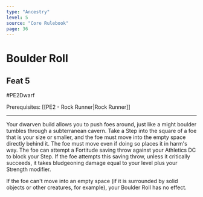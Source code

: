```yaml
---
type: "Ancestry"
level: 5
source: "Core Rulebook"
page: 36
---
```

# Boulder Roll
## Feat 5
#PE2Dwarf

Prerequisites: [[PE2 - Rock Runner|Rock Runner]]

----
Your dwarven build allows you to push foes around, just like a might boulder tumbles through a subterranean cavern. Take a Step into the square of a foe that is your size or smaller, and the foe must move into the empty space directly behind it. The foe must move even if doing so places it in harm's way. The foe can attempt a Fortitude saving throw against your Athletics DC to block your Step. If the foe attempts this saving throw, unless it critically succeeds, it takes bludgeoning damage equal to your level plus your Strength modifier.

If the foe can't move into an empty space (if it is surrounded by solid objects or other creatures, for example), your Boulder Roll has no effect.